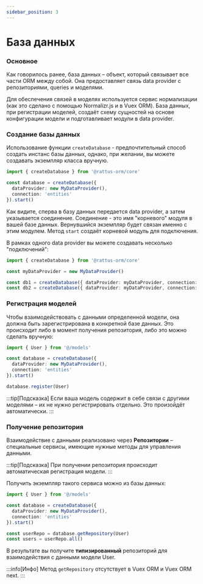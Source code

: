 ```yaml
---
sidebar_position: 3
---
```

# База данных

### Основное

Как говорилось ранее, база данных – объект, который 
связывает все части ORM между собой. Она предоставляет
связь data provider с репозиториями, queries и моделями.

Для обеспечения связей в моделях используется сервис нормализации
(как это сделано с помощью Normalizr.js и в Vuex ORM). База данных,
при регистрации моделей, создаёт схему сущностей на основе
конфигурации модели и подготавливает модули в data provider. 

### Создание базы данных

Использование функции `createDatabase` - предпочтительный способ создать инстанс базы данных, однако, при желании, вы можете создавать экземпляр класса вручную.

```typescript
import { createDatabase } from '@rattus-orm/core'

const database = createDatabase({
  dataProvider: new MyDataProvider(),
  connection: 'entities'
}).start()
```

Как видите, сперва в базу данных передается data provider, 
а затем указывается соединение. Соединение - это имя 
"корневого" модуля в вашей базе данных. Вернувшийся 
экземпляр будет связан именно с этим модулем. 
Метод `start` создаёт корневой модуль для подключения.

В рамках одного data provider вы можете создавать несколько
"подключений":

```typescript
import { createDatabase } from '@rattus-orm/core'

const myDataProvider = new MyDataProvider()

const db1 = createDatabase({ dataProvider: myDataProvider, connection: 'entities' }).start()
const db2 = createDatabase({ dataProvider: myDataProvider, connection: 'otherEntities' }).start()
```

### Регистрация моделей

Чтобы взаимодействовать с данными определенной модели, 
она должна быть зарегистрирована в конкретной базе 
данных. Это происходит либо в момент получения репозитория,
либо это можно сделать вручную: 

```typescript
import { User } from '@/models'

const database = createDatabase({
  dataProvider: new MyDataProvider(),
  connection: 'entities'
}).start()

database.register(User)
```

:::tip[Подсказка]
Если ваша модель содержит в себе связи с другими моделями – 
их не нужно регистрировать отдельно. Это произойдёт автоматически.
:::

### Получение репозитория
Взаимодействие с данными реализовано через **Репозитории** – 
специальные сервисы, имеющие нужные методы для управления данными.

:::tip[Подсказка]
При получении репозитория происходит автоматическая регистрация
модели.
:::

Получить экземпляр такого сервиса можно из базы данных: 

```typescript
import { User } from '@/models'

const database = createDatabase({
  dataProvider: new MyDataProvider(),
  connection: 'entities'
}).start()

const userRepo = database.getRepository(User)
const users = userRepo.all()
```

В результате вы получите **типизированный** репозиторий 
для взаимодействия с данными модели User.

:::info[Инфо]
Метод `getRepository` отсутствует в Vuex ORM и Vuex ORM next.
:::
